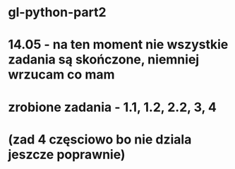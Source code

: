 # gl-python-part2

# 14.05 - na ten moment nie wszystkie zadania są skończone, niemniej wrzucam co mam
# zrobione zadania - 1.1, 1.2, 2.2, 3, 4
# (zad 4 częsciowo bo nie dziala jeszcze poprawnie)
